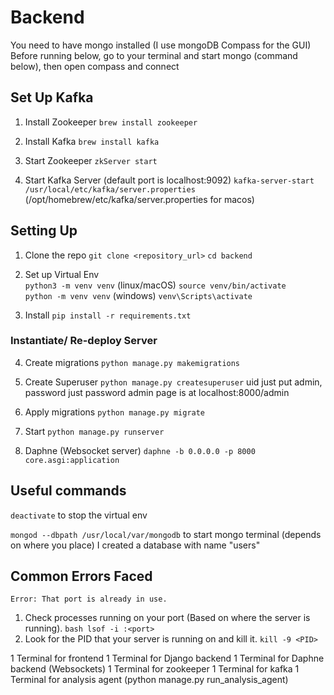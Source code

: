 # Backend

You need to have mongo installed (I use mongoDB Compass for the GUI)
Before running below, go to your terminal and start mongo (command below), then open compass and connect

## Set Up Kafka
1. Install Zookeeper
`brew install zookeeper`

2. Install Kafka
`brew install kafka`

3. Start Zookeeper
`zkServer start`

4. Start Kafka Server (default port is localhost:9092)
`kafka-server-start /usr/local/etc/kafka/server.properties` (/opt/homebrew/etc/kafka/server.properties for macos)
## Setting Up

1. Clone the repo
   `git clone <repository_url>`
    `cd backend`

2. Set up Virtual Env
\
   `python3 -m venv venv` (linux/macOS)
   `source venv/bin/activate`
\
   `python -m venv venv` (windows)
   `venv\Scripts\activate` 
   
3. Install
   `pip install -r requirements.txt`

### Instantiate/ Re-deploy Server
4. Create migrations
   `python manage.py makemigrations`

5. Create Superuser
   `python manage.py createsuperuser`
   uid just put admin, password just password
   admin page is at localhost:8000/admin

6. Apply migrations
   `python manage.py migrate`

7. Start
   `python manage.py runserver`

8. Daphne (Websocket server)
   `daphne -b 0.0.0.0 -p 8000 core.asgi:application`

## Useful commands
`deactivate` to stop the virtual env

`mongod --dbpath /usr/local/var/mongodb` to start mongo terminal (depends on where you place)
I created a database with name "users" 

## Common Errors Faced
`Error: That port is already in use.`

1. Check processes running on your port (Based on where the server is running). 
`bash lsof -i :<port>` 
2. Look for the PID that your server is running on and kill it.
`kill -9 <PID>`

1 Terminal for frontend
1 Terminal for Django backend
1 Terminal for Daphne backend (Websockets)
1 Terminal for zookeeper
1 Terminal for kafka
1 Terminal for analysis agent (python manage.py run_analysis_agent)
